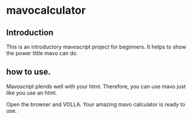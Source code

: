 # mavocalculator

## Introduction

This is an introductory mavoscript project for beginners. It helps to show the power little mavo can do.

## how to use.

Mavoscript plends well with your html. Therefore, you can use mavo just like you use an html.

Open the browser and VOLLA. Your amazing mavo calculator is ready to use.
